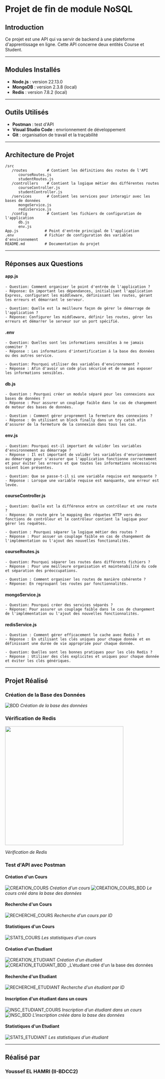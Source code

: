# Projet de fin de module NoSQL

## Introduction
Ce projet est une API qui va servir de backend à une plateforme d'apprentissage en ligne. Cette API concerne deux entités Course et Student.

---

## Modules Installés
- **Node.js** : version 22.13.0
- **MongoDB** : version 2.3.8 (local)
- **Redis** : version 7.8.2 (local)

---
## Outils Utilisés
- **Postman** : test d'API
- **Visual Studio Code** : envrionnement de développement
- **Git** : organisation de travail et la traçabilité

---

## Architecture de Projet

```
/src
   /routes         # Contient les définitions des routes de l'API
      courseRoutes.js
      studentRoutes.js
   /controllers    # Contient la logique métier des différentes routes
      courseController.js
      studentController.js
   /services       # Contient les services pour interagir avec les bases de données
      mongoService.js
      redisService.js
   /config         # Contient les fichiers de configuration de l'application
      db.js
      env.js
App.js            # Point d'entrée principal de l'application
.env              # Fichier de configuration des variables d'environnement
README.md         # Documentation du projet
```

---

## Réponses aux Questions

#### app.js 
```
- Question: Comment organiser le point d'entrée de l'application ?
- Réponse: En important les dépendances, initialisant l'application Express, configurant les middleware, définissant les routes, gérant les erreurs et démarrant le serveur.

- Question: Quelle est la meilleure façon de gérer le démarrage de l'application ?
- Réponse: Configurer les middleware, définir les routes, gérer les erreurs et démarrer le serveur sur un port spécifié.
```
#### .env 
```
- Question: Quelles sont les informations sensibles à ne jamais commiter ?
- Réponse : Les informations d'intentification á la base des données ou des autres service.

- Question: Pourquoi utiliser des variables d'environnement ?
- Réponse : Afin d'avoir un code plus sécurisé et de ne pas exposer les informations sensibles.
```
#### db.js 
```
- Question : Pourquoi créer un module séparé pour les connexions aux bases de données ?
- Réponse : Pour assurer un couplage faible dans le cas de changement de moteur des bases de données. 

- Question : Comment gérer proprement la fermeture des connexions ?
- Réponse : On utilisant un block finally dans un try catch afin d'assurer de la fermeture de la connexion dans tous les cas.
```
#### env.js 
```
- Question: Pourquoi est-il important de valider les variables d'environnement au démarrage ?
- Réponse : Il est important de valider les variables d'envrionnement au démarrage pour s'assurer que l'application fonctionne correctement et pour éviter les erreurs et que toutes les informations nécessaires soient bien présentes.

- Question: Que se passe-t-il si une variable requise est manquante ?
- Réponse : Lorsque une variable requise est manquante, une erreur est levée.
```
#### courseController.js 
```
- Question: Quelle est la différence entre un contrôleur et une route ?
- Réponse: Un route gére le mapping des rêquetes HTTP vers des fonctions de contrôleur et le contrôleur contient la logique pour gérer les requêtes.

- Question : Pourquoi séparer la logique métier des routes ?
- Réponse : Pour assuer un couplage faible en cas de changement de l'implémentation ou l'ajout des nouvelles fonctionalités.
```
#### courseRoutes.js 
```
- Question: Pourquoi séparer les routes dans différents fichiers ?
- Réponse : Pour une meilleure organisation et maintenabilité du code et séparation des préoccupations.

- Question : Comment organiser les routes de manière cohérente ?
- Réponse: En regroupant les routes par fonctionnalités.
```
#### mongoService.js 
```
- Question: Pourquoi créer des services séparés ?
- Réponse: Pour assurer un couplage faible dans le cas de changement de l'implémentation ou l'ajout des nouvelles fonctionnalités.
```
#### redisService.js 
```
- Question : Comment gérer efficacement le cache avec Redis ?
- Réponse : En utilisant les clés uniques pour chaque donnée et en définissant une durée de vie appropriée pour chaque donnée.

- Question: Quelles sont les bonnes pratiques pour les clés Redis ?
- Réponse : Utiliser des clés explicites et uniques pour chaque donnée et éviter les clés génériques.
```
---
## Projet Réalisé

### **Création de la Base des Données** 
![BDD](https://github.com/user-attachments/assets/321dd881-8104-40fc-a3e6-72254460742e)
_Création de la base des données_

### **Vérification de Redis**
<img src="https://github.com/user-attachments/assets/134a58a0-9265-49cf-91b9-fd6c5b10d52a" width="385px" align="center">

_Vérification de Redis_

### **Test d'API avec Postman**
#### **Création d'un Cours**
![CREATION_COURS](https://github.com/user-attachments/assets/0e5246e6-9cce-492e-9d53-55969fa8547f)
_Création d'un cours_
![CREATION_COURS_BDD](https://github.com/user-attachments/assets/1963d72b-a82e-429a-86bd-f74362552fba)
_Le cours créé dans la base des données_

#### **Recherche d'un Cours**
![RECHERCHE_COURS](https://github.com/user-attachments/assets/8640eaf7-e080-4d47-b702-6b0bc2f04cee)
_Recherche d'un cours par ID_

#### **Statistiques d'un Cours**
![STATS_COURS](https://github.com/user-attachments/assets/32929860-f733-4641-a1e1-6f536ad2470f)
_Les statistiques d'un cours_

#### **Création d'un Etudiant**
![CREATION_ETUDIANT](https://github.com/user-attachments/assets/a9502def-9d0e-49a1-8627-13a6acbca937)
_Création d'un étudiant_
![CREATION_ETUDIANT_BDD](https://github.com/user-attachments/assets/62ef7a4b-cb6a-4286-b112-ee45c046576f)
_L'étudiant créé d'un la base des données

#### **Recherche d'un Etudiant**
![RECHERCHE_ETUDIANT](https://github.com/user-attachments/assets/0f2357f3-6595-4394-97b9-17d723f536a0)
_Recherche d'un étudiant par ID_

#### **Inscription d'un étudiant dans un cours**
![INSC_ETUDIANT_COURS](https://github.com/user-attachments/assets/25fac014-fce5-4d18-a1c5-db1b2b6968e9)
_Inscription d'un étudiant dans un cours_
![INSC_BDD](https://github.com/user-attachments/assets/dedd53ce-d24b-49e4-b219-ca797cc13801)
_L'inscription créée dans la base des données_

#### **Statistiques d'un Etudiant**
![STATS_ETUDIANT](https://github.com/user-attachments/assets/e26fb1d7-ab08-41a1-84b3-160eab195688)
_Les statistiques d'un étudiant_

---
## Réalisé par 

### Youssef EL HAMRI (II-BDCC2)
